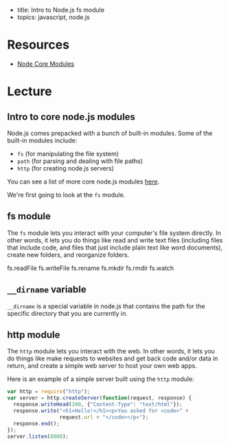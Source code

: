 - title: Intro to Node.js fs module
- topics: javascript, node.js

# Resources
- [Node Core Modules](http://www.tutorialsteacher.com/nodejs/nodejs-modules)

# Lecture
## Intro to core node.js modules
Node.js comes prepacked with a bunch of built-in modules. Some of the built-in modules include:

- `fs` (for manipulating the file system)
- `path` (for parsing and dealing with file paths)
- `http` (for creating node.js servers)

You can see a list of more core node.js modules [here](http://www.tutorialsteacher.com/nodejs/nodejs-modules).

We're first going to look at the `fs` module.

## fs module
The `fs` module lets you interact with your computer's file system directly. In other words, it lets you do things like read and write text files (including files that include code, and files that just include plain text like word documents), create new folders, and reorganize folders.


fs.readFile
fs.writeFile
fs.rename
fs.mkdir
fs.rmdir
fs.watch

## `__dirname` variable
`__dirname` is a special variable in node.js that contains the path for the specific directory that you are currently in.

## http module
The `http` module lets you interact with the web. In other words, it lets you do things like make requests to websites and get back code and/or data in return, and create a simple web server to host your own web apps.

Here is an example of a simple server built using the `http` module:

```js
var http = require("http");
var server = http.createServer(function(request, response) {
  response.writeHead(200, {"Content-Type": "text/html"});
  response.write("<h1>Hello!</h1><p>You asked for <code>" +
                 request.url + "</code></p>");
  response.end();
});
server.listen(8000);
```
